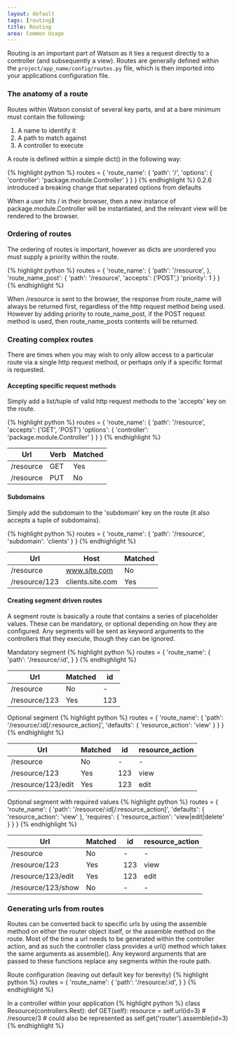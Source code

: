 ```yaml
---
layout: default
tags: [routing]
title: Routing
area: Common Usage
---
```


<section>

Routing is an important part of Watson as it ties a request directly to a controller (and subsequently a view). Routes are generally defined within the `project/app_name/config/routes.py` file, which is then imported into your applications configuration file.

### The anatomy of a route

Routes within Watson consist of several key parts, and at a bare minimum must contain the following:

1. A name to identify it
2. A path to match against
3. A controller to execute

A route is defined within a simple dict() in the following way:

{% highlight python %}
routes = {
    'route_name': {
        'path': '/',
        'options': {
            'controller': 'package.module.Controller'
        }
    }
}
{% endhighlight %}
<span class="sub">0.2.6 introduced a breaking change that separated options from defaults</span>

When a user hits / in their browser, then a new instance of package.module.Controller will be instantiated, and the relevant view will be rendered to the browser.

### Ordering of routes

The ordering of routes is important, however as dicts are unordered you must supply a priority within the route.

{% highlight python %}
routes = {
    'route_name': {
        'path': '/resource',
    },
    'route_name_post': {
        'path': '/resource',
        'accepts': ('POST',)
        'priority': 1
    }
}
{% endhighlight %}

When /resource is sent to the browser, the response from route_name will always be returned first, regardless of the http request method being used. However by adding priority to route_name_post, if the POST request method is used, then route_name_posts contents will be returned.

### Creating complex routes

There are times when you may wish to only allow access to a particular route via a single http request method, or perhaps only if a specific format is requested.

#### Accepting specific request methods

Simply add a list/tuple of valid http request methods to the 'accepts' key on the route.

{% highlight python %}
routes = {
    'route_name': {
        'path': '/resource',
        'accepts': ('GET', 'POST')
        'options': {
            'controller': 'package.module.Controller'
        }
    }
}
{% endhighlight %}

Url                | Verb | Matched
-------            | ------- | ---
/resource          | GET      | Yes
/resource      | PUT     | No


#### Subdomains

Simply add the subdomain to the 'subdomain' key on the route (it also accepts a tuple of subdomains).

{% highlight python %}
routes = {
    'route_name': {
        'path': '/resource',
        'subdomain': 'clients'
    }
}
{% endhighlight %}

Url                | Host | Matched
-------            | ------- | ---
/resource          | www.site.com      | No
/resource/123      | clients.site.com     | Yes

#### Creating segment driven routes

A segment route is basically a route that contains a series of placeholder values. These can be mandatory, or optional depending on how they are configured. Any segments will be sent as keyword arguments to the controllers that they execute, though they can be ignored.

<span class="sub">Mandatory segment</span>
{% highlight python %}
routes = {
    'route_name': {
        'path': '/resource/:id',
    }
}
{% endhighlight %}

Url                | Matched | id
-------            | ------- | ---
/resource          | No      | -
/resource/123      | Yes     | 123

<span class="sub">Optional segment</span>
{% highlight python %}
routes = {
    'route_name': {
        'path': '/resource/:id[/:resource_action]',
        'defaults': {
            'resource_action': 'view'
        }
    }
}
{% endhighlight %}

Url                | Matched | id  | resource_action
-------            | ------- | --- | ---------------
/resource          | No      | -   | -
/resource/123      | Yes     | 123 | view
/resource/123/edit | Yes     | 123 | edit

<span class="sub">Optional segment with required values</span>
{% highlight python %}
routes = {
    'route_name': {
        'path': '/resource/:id[/:resource_action]',
        'defaults': {
            'resource_action': 'view'
        },
        'requires': {
            'resource_action': 'view|edit|delete'
        }
    }
}
{% endhighlight %}

Url                | Matched | id  | resource_action
-------            | ------- | --- | ---------------
/resource          | No      | -   | -
/resource/123      | Yes     | 123 | view
/resource/123/edit | Yes     | 123 | edit
/resource/123/show | No      | -   | -



### Generating urls from routes

Routes can be converted back to specific urls by using the assemble method on either the router object itself, or the assemble method on the route. Most of the time a url needs to be generated within the controller action, and as such the controller class provides a url() method which takes the same arguments as assemble(). Any keyword arguments that are passed to these functions replace any segments within the route path.

<span class="sub">Route configuration (leaving out default key for berevity)</span>
{% highlight python %}
routes = {
    'route_name': {
        'path': '/resource/:id',
    }
}
{% endhighlight %}

<span class="sub">In a controller within your application</span>
{% highlight python %}
class Resource(controllers.Rest):
    def GET(self):
        resource = self.url(id=3)  # /resource/3
        # could also be represented as self.get('router').assemble(id=3)
{% endhighlight %}
</section>

